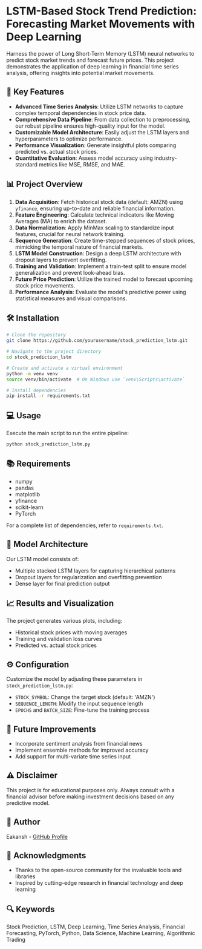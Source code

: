 # LSTM-Based Stock Trend Prediction: Forecasting Market Movements with Deep Learning

Harness the power of Long Short-Term Memory (LSTM) neural networks to predict stock market trends and forecast future prices. This project demonstrates the application of deep learning in financial time series analysis, offering insights into potential market movements.

## 🚀 Key Features

- **Advanced Time Series Analysis**: Utilize LSTM networks to capture complex temporal dependencies in stock price data.
- **Comprehensive Data Pipeline**: From data collection to preprocessing, our robust pipeline ensures high-quality input for the model.
- **Customizable Model Architecture**: Easily adjust the LSTM layers and hyperparameters to optimize performance.
- **Performance Visualization**: Generate insightful plots comparing predicted vs. actual stock prices.
- **Quantitative Evaluation**: Assess model accuracy using industry-standard metrics like MSE, RMSE, and MAE.

## 📊 Project Overview

1. **Data Acquisition**: Fetch historical stock data (default: AMZN) using `yfinance`, ensuring up-to-date and reliable financial information.
2. **Feature Engineering**: Calculate technical indicators like Moving Averages (MA) to enrich the dataset.
3. **Data Normalization**: Apply MinMax scaling to standardize input features, crucial for neural network training.
4. **Sequence Generation**: Create time-stepped sequences of stock prices, mimicking the temporal nature of financial markets.
5. **LSTM Model Construction**: Design a deep LSTM architecture with dropout layers to prevent overfitting.
6. **Training and Validation**: Implement a train-test split to ensure model generalization and prevent look-ahead bias.
7. **Future Price Prediction**: Utilize the trained model to forecast upcoming stock price movements.
8. **Performance Analysis**: Evaluate the model's predictive power using statistical measures and visual comparisons.

## 🛠 Installation

```bash
# Clone the repository
git clone https://github.com/yourusername/stock_prediction_lstm.git

# Navigate to the project directory
cd stock_prediction_lstm

# Create and activate a virtual environment
python -m venv venv
source venv/bin/activate  # On Windows use `venv\Scripts\activate`

# Install dependencies
pip install -r requirements.txt
```

## 💻 Usage

Execute the main script to run the entire pipeline:

```bash
python stock_prediction_lstm.py
```

## 📚 Requirements

- numpy
- pandas
- matplotlib
- yfinance
- scikit-learn
- PyTorch

For a complete list of dependencies, refer to `requirements.txt`.

## 🧪 Model Architecture

Our LSTM model consists of:
- Multiple stacked LSTM layers for capturing hierarchical patterns
- Dropout layers for regularization and overfitting prevention
- Dense layer for final prediction output

## 📈 Results and Visualization

The project generates various plots, including:
- Historical stock prices with moving averages
- Training and validation loss curves
- Predicted vs. actual stock prices

## ⚙️ Configuration

Customize the model by adjusting these parameters in `stock_prediction_lstm.py`:
- `STOCK_SYMBOL`: Change the target stock (default: 'AMZN')
- `SEQUENCE_LENGTH`: Modify the input sequence length
- `EPOCHS` and `BATCH_SIZE`: Fine-tune the training process

## 🚧 Future Improvements

- Incorporate sentiment analysis from financial news
- Implement ensemble methods for improved accuracy
- Add support for multi-variate time series input

## ⚠️ Disclaimer

This project is for educational purposes only. Always consult with a financial advisor before making investment decisions based on any predictive model.

## 👤 Author

Eakansh - [GitHub Profile](https://github.com/eaclix)

## 🙏 Acknowledgments

- Thanks to the open-source community for the invaluable tools and libraries
- Inspired by cutting-edge research in financial technology and deep learning

## 🔍 Keywords

Stock Prediction, LSTM, Deep Learning, Time Series Analysis, Financial Forecasting, PyTorch, Python, Data Science, Machine Learning, Algorithmic Trading
